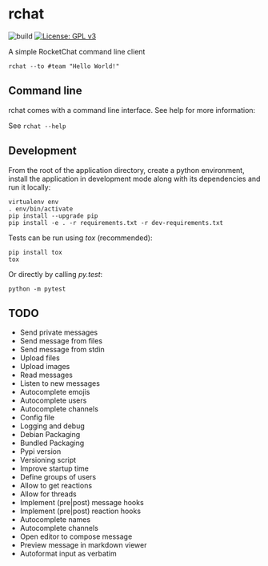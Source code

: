 # rchat
![build](https://github.com/jvrsantacruz/rchat/workflows/Python%20package/badge.svg?branch=master) 
[![License: GPL v3](https://img.shields.io/badge/License-GPLv3-blue.svg)](https://www.gnu.org/licenses/gpl-3.0)

A simple RocketChat command line client

    rchat --to #team "Hello World!"

## Command line

rchat comes with a command line interface. See help for more information:

See `rchat --help`

## Development

From the root of the application directory, create a python environment,
install the application in development mode along with its dependencies and
run it locally:

    virtualenv env
    . env/bin/activate
    pip install --upgrade pip
    pip install -e . -r requirements.txt -r dev-requirements.txt

Tests can be run using *tox* (recommended):

    pip install tox
    tox

Or directly by calling *py.test*:

    python -m pytest

## TODO

- Send private messages
- Send message from files
- Send message from stdin
- Upload files
- Upload images
- Read messages
- Listen to new messages
- Autocomplete emojis
- Autocomplete users
- Autocomplete channels
- Config file
- Logging and debug
- Debian Packaging
- Bundled Packaging
- Pypi version
- Versioning script
- Improve startup time
- Define groups of users
- Allow to get reactions
- Allow for threads
- Implement (pre|post) message hooks
- Implement (pre|post) reaction hooks
- Autocomplete names
- Autocomplete channels
- Open editor to compose message
- Preview message in markdown viewer
- Autoformat input as verbatim

